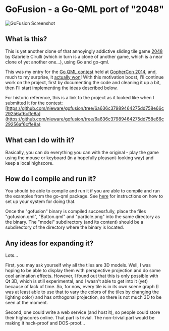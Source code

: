 # GoFusion - a Go-QML port of "2048"

![GoFusion Screenshot](https://raw.githubusercontent.com/nieware/gofusion/master/_data/screenshot.gif "GoFusion Screenshot")

What is this?
-------------

This is yet another clone of that annoyingly addictive sliding tile game [2048](http://gabrielecirulli.github.io/2048/)
by Gabriele Cirulli (which in turn is a clone of another game, which is a near clone of yet another one...), using Go and go-qml.

This was my entry for the [Go QML contest](http://blog.labix.org/2014/03/13/go-qml-contest) held at [GopherCon 2014](http://www.gophercon.com), and, much to my surprise, it [actually won](http://blog.labix.org/2014/04/25/qml-contest-results)! With this motivation boost, I'll continue work on the project, first by documenting the code and cleaning it up a bit, then I'll start implementing the ideas described below.

For historic reference, this is a link to the project as it looked like when I submitted it for the contest: [https://github.com/nieware/gofusion/tree/6a636c37989464275dd758e66c29256af6cffe8a](https://github.com/nieware/gofusion/tree/6a636c37989464275dd758e66c29256af6cffe8a)


What can I do with it?
----------------------

Basically, you can do everything you can with the original - play the game using the mouse or keyboard (in a hopefully pleasant-looking way) and keep 
a local highscore.


How do I compile and run it?
----------------------------

You should be able to compile and run it if you are able to compile and run the examples from the go-qml package. See [here](https://github.com/go-qml/qml) for
instructions on how to set up your system for doing that.

Once the "gofusion" binary is compiled successfully, place the files "gofusion.qml", "Button.qml" and "particle.png" into the same directory as the binary. The
"model" subdirectory (and its content) should be a subdirectory of the directory where the binary is located.


Any ideas for expanding it?
---------------------------

Lots...

First, you may ask yourself why all the tiles are 3D models. Well, I was hoping to be able to display them with perspective projection and
do some cool animation effects. However, I found out that this is only possible with Qt 3D, which is still experimental, and I wasn't able 
to get into it (yet) because of lack of time. So, for now, every tile is in its own scene graph (I was at least able to use that to vary the
colors of the tiles by changing the lighting color) and has orthogonal projection, so there is not much 3D to be seen at the moment.

Second, one could write a web service (and host it), so people could store their highscores online. That part is trivial. The non-trivial part
would be making it hack-proof and DOS-proof...

